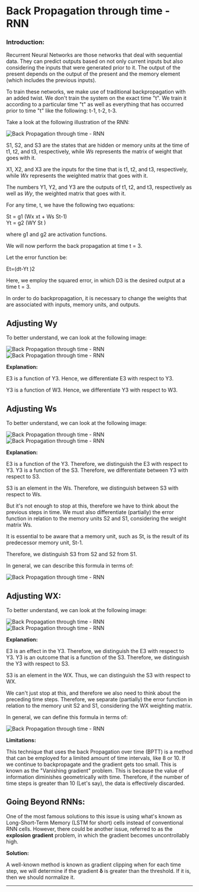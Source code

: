 # Back Propagation through time - RNN
### Introduction:

Recurrent Neural Networks are those networks that deal with sequential data. They can predict outputs based on not only current inputs but also considering the inputs that were generated prior to it. The output of the present depends on the output of the present and the memory element (which includes the previous inputs).

To train these networks, we make use of traditional backpropagation with an added twist. We don't train the system on the exact time "t". We train it according to a particular time "t" as well as everything that has occurred prior to time "t" like the following: t-1, t-2, t-3.

Take a look at the following illustration of the RNN:

![Back Propagation through time - RNN](https://static.javatpoint.com/tutorial/machine-learning/images/back-propagation-through-time-rnn.png)

S1, S2, and S3 are the states that are hidden or memory units at the time of t1, t2, and t3, respectively, while _Ws_ represents the matrix of weight that goes with it.

X1, X2, and X3 are the inputs for the time that is t1, t2, and t3, respectively, while _Wx_ represents the weighted matrix that goes with it.

The numbers Y1, Y2, and Y3 are the outputs of t1, t2, and t3, respectively as well as _Wy_, the weighted matrix that goes with it.

For any time, t, we have the following two equations:

St = g1 (Wx xt + Ws St-1)  
Yt = g2 (WY St )

where g1 and g2 are activation functions.

We will now perform the back propagation at time t = 3.

Let the error function be:

Et\=(dt\-Yt )2

Here, we employ the squared error, in which D3 is the desired output at a time t = 3.

In order to do backpropagation, it is necessary to change the weights that are associated with inputs, memory units, and outputs.

Adjusting Wy
------------

To better understand, we can look at the following image:

![Back Propagation through time - RNN](https://static.javatpoint.com/tutorial/machine-learning/images/back-propagation-through-time-rnn2.png)  
![Back Propagation through time - RNN](https://static.javatpoint.com/tutorial/machine-learning/images/back-propagation-through-time-rnn3.png)

**Explanation:**

E3 is a function of Y3. Hence, we differentiate E3 with respect to Y3.

Y3 is a function of W3. Hence, we differentiate Y3 with respect to W3.

Adjusting Ws
------------

To better understand, we can look at the following image:

![Back Propagation through time - RNN](https://static.javatpoint.com/tutorial/machine-learning/images/back-propagation-through-time-rnn4.png)  
![Back Propagation through time - RNN](https://static.javatpoint.com/tutorial/machine-learning/images/back-propagation-through-time-rnn5.png)

**Explanation:**

E3 is a function of the Y3. Therefore, we distinguish the E3 with respect to Y3. Y3 is a function of the S3. Therefore, we differentiate between Y3 with respect to S3.

S3 is an element in the Ws. Therefore, we distinguish between S3 with respect to Ws.

But it's not enough to stop at this, therefore we have to think about the previous steps in time. We must also differentiate (partially) the error function in relation to the memory units S2 and S1, considering the weight matrix Ws.

It is essential to be aware that a memory unit, such as St, is the result of its predecessor memory unit, St-1.

Therefore, we distinguish S3 from S2 and S2 from S1.

In general, we can describe this formula in terms of:

![Back Propagation through time - RNN](https://static.javatpoint.com/tutorial/machine-learning/images/back-propagation-through-time-rnn6.png)

Adjusting WX:
-------------

To better understand, we can look at the following image:

![Back Propagation through time - RNN](https://static.javatpoint.com/tutorial/machine-learning/images/back-propagation-through-time-rnn7.png)  
![Back Propagation through time - RNN](https://static.javatpoint.com/tutorial/machine-learning/images/back-propagation-through-time-rnn8.png)

**Explanation:**

E3 is an effect in the Y3. Therefore, we distinguish the E3 with respect to Y3. Y3 is an outcome that is a function of the S3. Therefore, we distinguish the Y3 with respect to S3.

S3 is an element in the WX. Thus, we can distinguish the S3 with respect to WX.

We can't just stop at this, and therefore we also need to think about the preceding time steps. Therefore, we separate (partially) the error function in relation to the memory unit S2 and S1, considering the WX weighting matrix.

In general, we can define this formula in terms of:

![Back Propagation through time - RNN](https://static.javatpoint.com/tutorial/machine-learning/images/back-propagation-through-time-rnn9.png)

**Limitations:**

This technique that uses the back Propagation over time (BPTT) is a method that can be employed for a limited amount of time intervals, like 8 or 10. If we continue to backpropagate and the gradient gets too small. This is known as the "Vanishing gradient" problem. This is because the value of information diminishes geometrically with time. Therefore, if the number of time steps is greater than 10 (Let's say), the data is effectively discarded.

Going Beyond RNNs:
------------------

One of the most famous solutions to this issue is using what's known as Long-Short-Term Memory (LSTM for short) cells instead of conventional RNN cells. However, there could be another issue, referred to as the **explosion gradient** problem, in which the gradient becomes uncontrollably high.

**Solution:**

A well-known method is known as gradient clipping when for each time step, we will determine if the gradient **δ** is greater than the threshold. If it is, then we should normalize it.

* * *